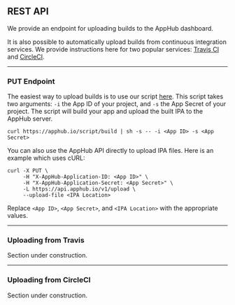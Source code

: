 
<h2>REST API</h2>

We provide an endpoint for uploading builds to the AppHub dashboard.

It is also possible to automatically upload builds from continuous integration services. We provide instructions here for two popular services: [Travis CI](https://travis-ci.org/) and [CircleCI](https://circleci.com/).

---

<h3 short-title='PUT Endpoint'>PUT Endpoint</h3>

The easiest way to upload builds is to use our script [here](https://apphub.io/build). This
script takes two arguments: `-i` the App ID of your project, and `-s` the App Secret of your project.
The script will build your app and upload the built IPA to the AppHub server.

    curl https://apphub.io/script/build | sh -s -- -i <App ID> -s <App Secret>

You can also use the AppHub API directly to upload IPA files. Here is an example which uses cURL:

    curl -X PUT \
         -H "X-AppHub-Application-ID: <App ID>" \
         -H "X-AppHub-Application-Secret: <App Secret>" \
         -L https://api.apphub.io/v1/upload \
         --upload-file <IPA Location>

Replace `<App ID>`, `<App Secret>`, and `<IPA Location>` with the appropriate values.

---

<h3 short-title='Uploading from Travis'>Uploading from Travis</h3>

Section under construction.

---

<h3 short-title='Uploading from CircleCI'>Uploading from CircleCI</h3>

Section under construction.